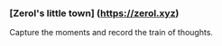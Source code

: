 ### [Zerol's little town] (https://zerol.xyz)
Capture the moments and record the train of thoughts.
